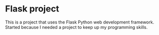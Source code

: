 # Flask project

This is a project that uses the Flask Python web development framework. Started because I needed a project to keep up my programming skills.